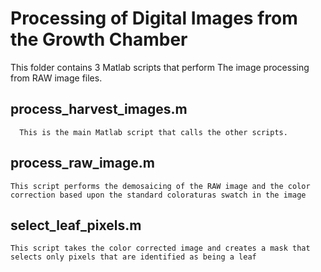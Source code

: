 # Processing of Digital Images from the Growth Chamber

This folder contains 3 Matlab scripts that perform 
The image processing from RAW image files. 



## process_harvest_images.m
      This is the main Matlab script that calls the other scripts.



## process_raw_image.m
	This script performs the demosaicing of the RAW image and the color correction based upon the standard coloraturas swatch in the image



## select_leaf_pixels.m
	This script takes the color corrected image and creates a mask that selects only pixels that are identified as being a leaf